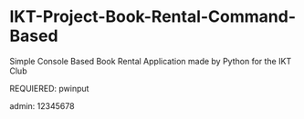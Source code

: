 # IKT-Project-Book-Rental-Command-Based
Simple Console Based Book Rental Application made by Python for the IKT Club

REQUIERED:
pwinput

admin: 12345678
